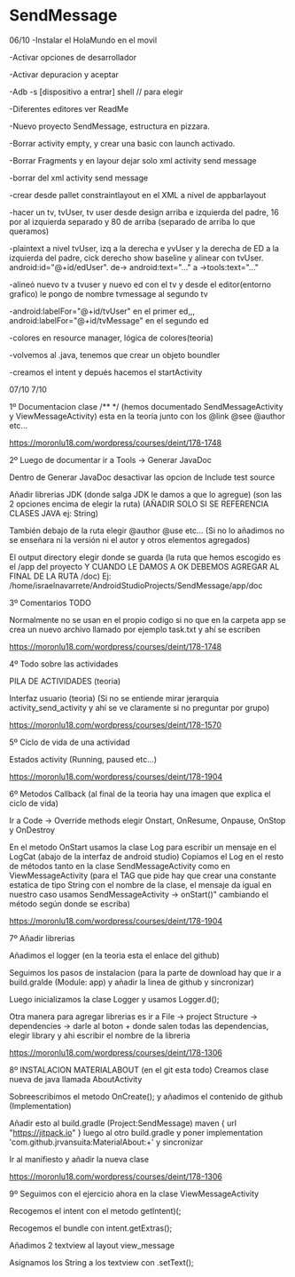 # SendMessage
06/10
-Instalar el HolaMundo en el movil

-Activar opciones de desarrollador

-Activar depuracion y aceptar

-Adb -s [dispositivo a entrar] shell // para elegir

-Diferentes editores ver ReadMe

-Nuevo proyecto SendMessage, estructura en pizzara.

-Borrar activity empty, y crear una basic con launch activado.

-Borrar Fragments y en layour dejar solo xml activity send message

-borrar     <include layout="@layout/content_send_message" /> del xml activity send message

-crear desde pallet constraintlayout en el XML a nivel de appbarlayout

-hacer un tv, tvUser, tv user desde design arriba e izquierda del padre, 16 por al izquierda separado y 80 de arriba (separado de arriba lo que queramos)

-plaintext a nivel tvUser, izq a la derecha e yvUser y la derecha de ED a la izquierda del padre, cick derecho show baseline y alinear con tvUser. 
android:id="@+id/edUser". de-> android:text="..."  a ->tools:text="..."

-alineó nuevo tv a tvuser y nuevo ed con el tv y desde el editor(entorno grafico) le pongo de nombre tvmessage al segundo tv

-android:labelFor="@+id/tvUser" en el primer ed,,, android:labelFor="@+id/tvMessage" en el segundo ed

-colores en resource manager, lógica de colores(teoria)

-volvemos al .java, tenemos que crear un objeto boundler

-creamos el intent y depués hacemos el startActivity

07/10
7/10


1º
Documentacion clase /** */ (hemos documentado SendMessageActivity y ViewMessageActivity) esta en la teoría junto con los @link @see @author etc...

https://moronlu18.com/wordpress/courses/deint/178-1748


2º
Luego de documentar ir a Tools -> Generar JavaDoc

Dentro de Generar JavaDoc desactivar las opcion de Include test source

Añadir librerias JDK (donde salga JDK le damos a que lo agregue) (son las 2 opciones encima de elegir la ruta) (AÑADIR SOLO SI SE REFERENCIA CLASES JAVA ej: String)

También debajo de la ruta elegir @author @use etc... (Si no lo añadimos no se enseñara ni la versión ni el autor y otros elementos agregados)


El output directory elegir donde se guarda (la ruta que hemos escogido es el /app del proyecto Y CUANDO LE DAMOS A OK DEBEMOS AGREGAR AL FINAL DE LA RUTA /doc) Ej: /home/israelnavarrete/AndroidStudioProjects/SendMessage/app/doc


3º
Comentarios TODO

Normalmente no se usan en el propio codigo si no que en la carpeta app se crea un nuevo archivo llamado por ejemplo task.txt y ahí se escriben

https://moronlu18.com/wordpress/courses/deint/178-1748

4º
Todo sobre las actividades

PILA DE ACTIVIDADES (teoria)

Interfaz usuario (teoria) (Si no se entiende mirar jerarquia activity_send_activity y ahí se ve claramente si no preguntar por grupo)

https://moronlu18.com/wordpress/courses/deint/178-1570

5º
Ciclo de vida de una actividad

Estados activity (Running, paused etc...)

https://moronlu18.com/wordpress/courses/deint/178-1904

6º
Metodos Callback (al final de la teoria hay una imagen que explica el ciclo de vida)

Ir a Code -> Override methods
elegir Onstart, OnResume, Onpause, OnStop y OnDestroy

En el metodo OnStart usamos la clase Log para escribir un mensaje en el LogCat (abajo de la interfaz de android studio)
Copiamos el Log en el resto de métodos tanto en la clase SendMessageActivity como en ViewMessageActivity
(para el TAG que pide hay que crear una constante estatica de tipo String con el nombre de la clase,
 el mensaje da igual en nuestro caso usamos SendMessageActivity -> onStart()" cambiando el método según donde se escriba)

https://moronlu18.com/wordpress/courses/deint/178-1904

7º
Añadir librerias

Añadimos el logger (en la teoria esta el enlace del github)

Seguimos los pasos de instalacion (para la parte de download hay que ir a build.gralde (Module: app) y añadir la linea de github
y sincronizar)

Luego inicializamos la clase Logger y  usamos Logger.d();

Otra manera para agregar librerias es ir a File -> project Structure -> dependencies ->
darle al boton + donde salen todas las dependencias, elegir library y ahi escribir el nombre de la libreria

https://moronlu18.com/wordpress/courses/deint/178-1306


8º
INSTALACION MATERIALABOUT
(en el git esta todo)
Creamos clase nueva de java llamada AboutActivity

Sobreescribimos el metodo OnCreate(); y añadimos el contenido de github (Implementation)

Añadir esto al build.gradle (Project:SendMessage) maven { url "https://jitpack.io" }
luego al otro build.gradle y poner implementation 'com.github.jrvansuita:MaterialAbout:+' y sincronizar

Ir al manifiesto y añadir la nueva clase  <activity android:name=".AboutActivity"></activity>

https://moronlu18.com/wordpress/courses/deint/178-1306

9º
Seguimos con el ejercicio ahora en la clase ViewMessageActivity

Recogemos el intent con el metodo getIntent)(;

Recogemos el bundle con intent.getExtras();

Añadimos 2 textview al layout view_message

Asignamos los String a los textview con .setText();

